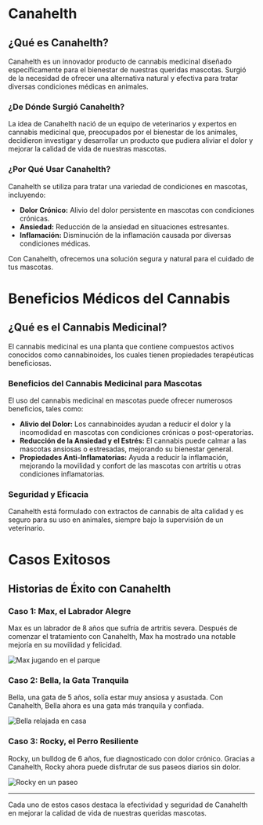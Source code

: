 # Canahelth

## ¿Qué es Canahelth?

Canahelth es un innovador producto de cannabis medicinal diseñado específicamente para el bienestar de nuestras queridas mascotas. Surgió de la necesidad de ofrecer una alternativa natural y efectiva para tratar diversas condiciones médicas en animales.

### ¿De Dónde Surgió Canahelth?

La idea de Canahelth nació de un equipo de veterinarios y expertos en cannabis medicinal que, preocupados por el bienestar de los animales, decidieron investigar y desarrollar un producto que pudiera aliviar el dolor y mejorar la calidad de vida de nuestras mascotas.

### ¿Por Qué Usar Canahelth?

Canahelth se utiliza para tratar una variedad de condiciones en mascotas, incluyendo:

- **Dolor Crónico:** Alivio del dolor persistente en mascotas con condiciones crónicas.
- **Ansiedad:** Reducción de la ansiedad en situaciones estresantes.
- **Inflamación:** Disminución de la inflamación causada por diversas condiciones médicas.

Con Canahelth, ofrecemos una solución segura y natural para el cuidado de tus mascotas.
# Beneficios Médicos del Cannabis

## ¿Qué es el Cannabis Medicinal?

El cannabis medicinal es una planta que contiene compuestos activos conocidos como cannabinoides, los cuales tienen propiedades terapéuticas beneficiosas.

### Beneficios del Cannabis Medicinal para Mascotas

El uso del cannabis medicinal en mascotas puede ofrecer numerosos beneficios, tales como:

- **Alivio del Dolor:** Los cannabinoides ayudan a reducir el dolor y la incomodidad en mascotas con condiciones crónicas o post-operatorias.
- **Reducción de la Ansiedad y el Estrés:** El cannabis puede calmar a las mascotas ansiosas o estresadas, mejorando su bienestar general.
- **Propiedades Anti-Inflamatorias:** Ayuda a reducir la inflamación, mejorando la movilidad y confort de las mascotas con artritis u otras condiciones inflamatorias.

### Seguridad y Eficacia

Canahelth está formulado con extractos de cannabis de alta calidad y es seguro para su uso en animales, siempre bajo la supervisión de un veterinario.
# Casos Exitosos

## Historias de Éxito con Canahelth

### Caso 1: Max, el Labrador Alegre

Max es un labrador de 8 años que sufría de artritis severa. Después de comenzar el tratamiento con Canahelth, Max ha mostrado una notable mejoría en su movilidad y felicidad.

![Max jugando en el parque](https://example.com/images/max.jpg)

### Caso 2: Bella, la Gata Tranquila

Bella, una gata de 5 años, solía estar muy ansiosa y asustada. Con Canahelth, Bella ahora es una gata más tranquila y confiada.

![Bella relajada en casa](https://example.com/images/bella.jpg)

### Caso 3: Rocky, el Perro Resiliente

Rocky, un bulldog de 6 años, fue diagnosticado con dolor crónico. Gracias a Canahelth, Rocky ahora puede disfrutar de sus paseos diarios sin dolor.

![Rocky en un paseo](https://example.com/images/rocky.jpg)

---

Cada uno de estos casos destaca la efectividad y seguridad de Canahelth en mejorar la calidad de vida de nuestras queridas mascotas.

